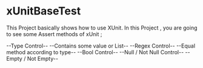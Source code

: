 # xUnitBaseTest
This Project basically shows how to use XUnit.
In this Project , you are going to see some Assert methods of xUnit ;

--Type Control--
--Contains some value or List--
--Regex Control--
--Equal method according to type--
--Bool Control--
--Null / Not Null Control--
--Empty / Not Empty--

